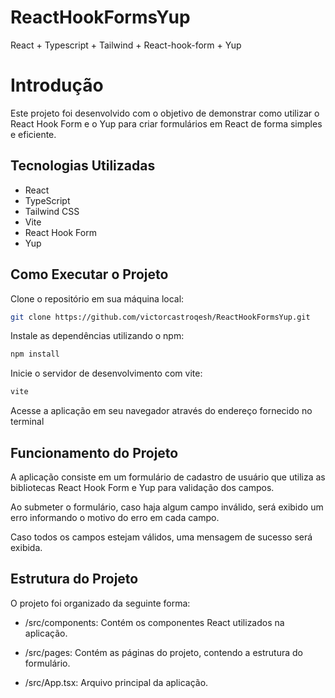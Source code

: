 # ReactHookFormsYup
React + Typescript + Tailwind + React-hook-form + Yup

# Introdução
Este projeto foi desenvolvido com o objetivo de demonstrar como utilizar o React Hook Form e o Yup para criar formulários em React de forma simples e eficiente.

## Tecnologias Utilizadas
- React
- TypeScript
- Tailwind CSS
- Vite
- React Hook Form
- Yup
## Como Executar o Projeto
Clone o repositório em sua máquina local:
```bash
git clone https://github.com/victorcastroqesh/ReactHookFormsYup.git
```
Instale as dependências utilizando o npm:
```bash
npm install
```

Inicie o servidor de desenvolvimento com vite:
```bash
vite
```
Acesse a aplicação em seu navegador através do endereço fornecido no terminal

## Funcionamento do Projeto
A aplicação consiste em um formulário de cadastro de usuário que utiliza as bibliotecas React Hook Form e Yup para validação dos campos.

Ao submeter o formulário, caso haja algum campo inválido, será exibido um erro informando o motivo do erro em cada campo.

Caso todos os campos estejam válidos, uma mensagem de sucesso será exibida.

## Estrutura do Projeto
O projeto foi organizado da seguinte forma:

- /src/components: Contém os componentes React utilizados na aplicação.

- /src/pages: Contém as páginas do projeto, contendo a estrutura do formulário.

- /src/App.tsx: Arquivo principal da aplicação.
